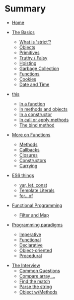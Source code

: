 # Summary

* [Home](README.md)
* [The Basics](thingsToKnow/README.md)
  * [What is 'strict'?](thingsToKnow/strict.md)
  * [Objects](thingsToKnow/objects.md)
  * [Primitives](thingsToKnow/primitives.md)
  * [Truthy / Falsy](thingsToKnow/truthyFalsy.md)
  * [Hoisting](thingsToKnow/hoisting.md)
  * [Garbage Collection](thingsToKnow/garbageCollection.md)
  * [Functions](thingsToKnow/functions.md)
  * [Cookies](thingsToKnow/cookies.md)
  * [Date and Time](thingsToKnow/dateTime.md)


* [this](thingsToKnow/this.md)
  * [In a function](thingsToKnow/thisFunction.md)
  * [In methods and objects](thingsToKnow/thisMethod.md)
  * [In a constructor](thingsToKnow/thisConstructor.md)
  * [In call or apply methods](thingsToKnow/thisCallApply.md)
  * [The bind method](thingsToKnow/thisBind.md)

<!--
  * [Prototype object](thingsToKnow/prototype.md)
-->



* [More on Functions](thingsToKnow/moreOnFunctions.md)
  * [Methods](thingsToKnow/methods.md)
  * [Callbacks](thingsToKnow/callbacks.md)
  * [Closures](thingsToKnow/closure.md)
  * [Constructors](thingsToKnow/constructors.md)
  * [Currying](thingsToKnow/currying.md)



* [ES6 things](es6Things/README.md)
  * [var, let, const](es6Things/varKeyWords.md)
  * [Template Literals](es6Things/templateLiterals.md)
  * [for...of](es6Things/forOf.md)


<!--
http://javascriptissexy.com/16-javascript-concepts-you-must-know-well/
* [Debugger](thingsToKnow/debugger.md)
* [Destructuring](es6Things/destructuring.md)
* [Arrow functions](es6Things/arrowFunctions.md)
* [Lamda Functions](thingsToKnow/lamdaFunctions.md)
* [Temporal Dead Zone](thingsToKnow/tdz.md)
* [Higher Order Functions](thingsToKnow/higherOrderFunctions.md)
-->

* [Functional Programming](functionalProgramming/README.md)

  * [Filter and Map](functionalProgramming/filter.md)


* [Programming paradigms](functionalProgramming/programmingParadigms.md)
  * [Imperative](functionalProgramming/imperative.md)
  * [Functional](functionalProgramming/functional.md)
  * [Declarative](functionalProgramming/declarative.md)
  * [Object-oriented](functionalProgramming/objectOriented.md)
  * [Procedural](functionalProgramming/procedural.md)


<!--
* [Deep dive](deepDive/README.md)
  * [ES6 Classes & Constructors](deepDive/classesAndConstructors.md)
  * [Loops or map()](deepDive/loopsOrMap.md)
-->

* [The Interview](interview/README.md)
  * [Common Questions](interview/questions.md)
  * [Compare array ... ](interview/compareArray.md)
  * [Find the match](interview/findMatch.md)
  * [Parse the string](interview/parseString.md)
  * [Object w/Methods](interview/objectWithMethods.md)


<!--
  * [Fib Numbers](interview/fibNumbers.md)
  * [Check the password](interview/checkPassword.md)
-->



<!--
* [Comprehensive topics](https://www.educative.io/collection/5679346740101120/5707702298738688)
  * [The Promise]()
* [jQuery ... how?]()
* [Functional Programming](functionalProgramming/README.md)
  * [Reducing data](functionalProgramming/reduce.md)
* [Build Systems]()
  * [Gulp basics]()
  * [Webpack basics]()
* [ES6, 10 key features](https://webapplog.com/es6/)
* [Interview questions](interview/README.md)
  * [Data and algorithms](interview/dataAndAlgorithms.md)
  * [Fib Numbers](interview/fibNumbers.md)
* [Build things ...]()
  * [Calendar component]()
  * [Tap N Score]()
-->
